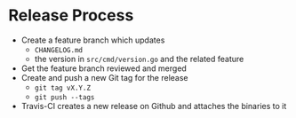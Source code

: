 # Release Process

* Create a feature branch which updates
  * `CHANGELOG.md`
  * the version in `src/cmd/version.go` and the related feature
* Get the feature branch reviewed and merged
* Create and push a new Git tag for the release
  * `git tag vX.Y.Z`
  * `git push --tags`
* Travis-CI creates a new release on Github and attaches the binaries to it
